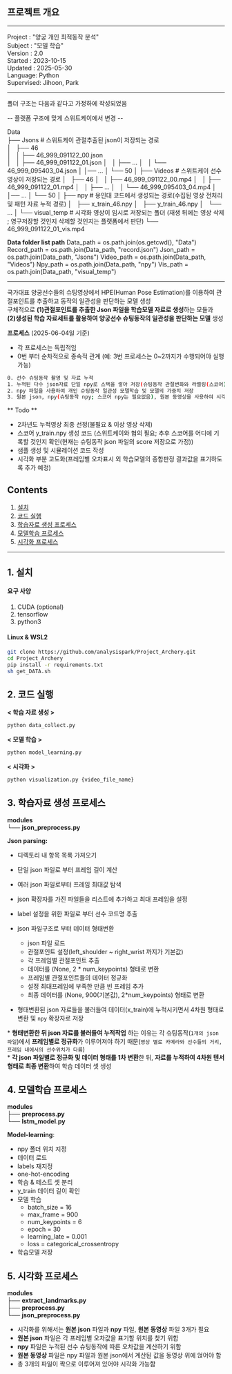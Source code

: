 

## 프로젝트 개요
---

Project : "양궁 개인 최적동작 분석"  
Subject : "모델 학습"  
Version : 2.0  
Started : 2023-10-15  
Updated : 2025-05-30  
Language: Python  
Supervised: Jihoon, Park  

---

폴더 구조는 다음과 같다고 가정하에 작성되었음  

-- 플랫폼 구조에 맞게 스위트케이에서 변경 --  
  
  
Data  
├── Jsons       # 스위트케이 관절추출된 json이 저장되는 경로  
│   ├── 46  
│   │   ├── 46_999_091122_00.json  
│   │   ├── 46_999_091122_01.json
│   │   ├── ...
│   │   └── 46_999_095403_04.json
│   │── ...
│   └── 50
│
├── Videos      # 스위트케이 선수 영상이 저장되는 경로 
│   ├── 46
│   │   ├── 46_999_091122_00.mp4
│   │   ├── 46_999_091122_01.mp4
│   │   ├── ...
│   │   └── 46_999_095403_04.mp4
│   │── ...
│   └── 50
│
├── npy         # 용인대 코드에서 생성되는 경로(수집된 영상 전처리 및 패턴 자료 누적 경로)
│   ├── x_train_46.npy
│   ├── y_train_46.npy 
│   └── ...
│
└── visual_temp # 시각화 영상이 임시로 저장되는 폴더 (재생 뒤에는 영상 삭제 ; 영구저장할 것인지 삭제할 것인지는 플랫폼에서 판단)
    └── 46_999_091122_01_vis.mp4


**Data folder list path**
Data_path = os.path.join(os.getcwd(), "Data")
Record_path = os.path.join(Data_path, "record.json")
Json_path = os.path.join(Data_path, "Jsons")
Video_path = os.path.join(Data_path, "Videos")
Npy_path = os.path.join(Data_path, "npy")
Vis_path = os.path.join(Data_path, "visual_temp")


---
국가대표 양궁선수들의 슈팅영상에서 HPE(Human Pose Estimation)를 이용하여 관절포인트를 추출하고 동작의 일관성을 판단하는 모델 생성    
구체적으로 **(1)관절포인트를 추출한 Json 파일을 학습모델 자료로 생성**하는 모듈과   
**(2)생성된 학습 자료세트를 활용하여 양궁선수 슈팅동작의 일관성을 판단하는 모델** 생성    
  
  
  
  
  
**프로세스**  (2025-06-04일 기준)

- 각 프로세스는 독립적임
- 0번 부터 순차적으로 종속적 관계 (예: 3번 프로세스는 0~2까지가 수행되어야 실행 가능)
  
``` bash
0. 선수 슈팅동작 촬영 및 자료 누적
1. 누적된 다수 json자료 단일 npy로 스택을 쌓아 저장(슈팅동작 관절변화와 라벨링(스코어) 자료 총 2개 npy)
2. npy 파일을 사용하여 개인 슈팅동작 일관성 모델학습 및 모델의 가중치 저장
3. 원본 json, npy(슈팅동작 npy; 스코어 npy는 필요없음), 원본 동영상을 사용하여 시각화
```
    
  
** Todo **

- 2차년도 누적영상 최종 선정(불필요 & 이상 영상 삭제)
- 스코어 y_train.npy 생성 코드 (스위트케이와 협의 필요; 추후 스코어를 어디에 기록할 것인지 확인(현재는 슈팅동작 json 파일의 score 저장으로 가정))
- 샘플 생성 및 시뮬레이션 코드 작성
- 시각화 부분 고도화(프레임별 오차표시 외 학습모델의 종합판정 결과값을 표기하도록 추가 예정)


## Contents

1. [설치](#설치)
2. [코드 실행](#코드-실행)
3. [학습자료 생성 프로세스](#학습자료-생성-프로세스)
4. [모델학습 프로세스](#모델학습-프로세스)
5. [시각화 프로세스](#시각화-프로세스)

---

## 1. 설치

#### 요구 사양
1. CUDA (optional)
2. tensorflow 
3. python3

#### Linux & WSL2

```bash
git clone https://github.com/analysispark/Project_Archery.git
cd Project_Archery
pip install -r requirements.txt
sh get_DATA.sh
```



## 2. 코드 실행

**< 학습 자료 생성 >**
```bash
python data_collect.py
```

**< 모델 학습 >**

```bash
python model_learning.py
```

**< 시각화 >**
```bash
python visualization.py {video_file_name}
```

## 3. 학습자료 생성 프로세스

**modules**    
└── **json_preprocess.py**

**Json parsing:**
- 디렉토리 내 항목 목록 가져오기
- 단일 json 파일로 부터 프레임 길이 계산
- 여러 json 파일로부터 프레임 최대값 탐색
- json 확장자를 가진 파일들을 리스트에 추가하고 최대 프레임을 설정
- label 설정을 위한 파일로 부터 선수 코드명 추출
- json 파일구조로 부터 데이터 형태변환
  - json 파일 로드
  - 관절포인트 설정(left_shoulder ~ right_wrist 까지가 기본값)
  - 각 프레임별 관절포인트 추출
  - 데이터를 (None, 2 * num_keypoints) 형태로 변환
  - 프레임별 관절포인트들의 데이터 정규화
  - 설정 최대프레임에 부족한 만큼 빈 프레임 추가
  - 최종 데이터를 (None, 900(기본값), 2*num_keypoints) 형태로 변환

- 형태변환된 json 자료들을 불러들여 데이터(x_train)에 누적시키면서 4차원 형태로 변환 및 `npy` 확장자로 저장

\* **형태변환한 뒤 json 자료를 불러들여 누적작업** 하는 이유는 각 슈팅동작(`1개의 json 파일`)에서 **프레임별로 정규화**가 이루어져야 하기 때문(`영상 별로 카메라와 선수들의 거리, 프레임 내에서의 선수위치가 다름`)  
\* **각 json 파일별로 정규화 및 데이터 형태를 1차 변환**한 뒤, **자료를 누적하여 4차원 텐서 형태로 최종 변환**하여 학습 데이터 셋 생성




## 4. 모델학습 프로세스

**modules**    
├── **preprocess.py**    
└── **lstm_model.py**    
    
    
    
**Model-learning**:    
- npy 폴더 위치 지정
- 데이터 로드
- labels 재지정
- one-hot-encoding
- 학습 & 테스트 셋 분리
- y_train 데이터 길이 확인
- 모델 학습
  - batch_size = 16
  - max_frame = 900
  - num_keypoints = 6
  - epoch = 30 
  - learning_late = 0.001
  - loss = categorical_crossentropy
- 학습모델 저장 
    

## 5. 시각화 프로세스

**modules**    
├── **extract_landmarks.py**    
├── **preprocess.py**    
└── **json_preprocess.py**    

- 시각화를 위해서는 **원본 json** 파일과 **npy** 파일, **원본 동영상** 파일 3개가 필요
- **원본 json** 파일은 각 프레임별 오차값을 표기할 위치를 찾기 위함
- **npy** 파일은 누적된 선수 슈팅동작에 따른 오차값을 계산하기 위함
- **원본 동영상** 파일은 npy 파일과 원본 json에서 계산된 값을 동영상 위에 얹어야 함
- 총 3개의 파일이 짝으로 이루어져 있어야 시각화 가능함
